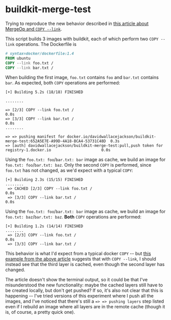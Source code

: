 # buildkit-merge-test

Trying to reproduce the new behavior described in [this article about MergeOp and `COPY --link`](https://www.docker.com/blog/image-rebase-and-improved-remote-cache-support-in-new-buildkit/).

This script builds 3 images with buildkit, each of which perform two `COPY --link` operations. The Dockerfile is

```Dockerfile
# syntax=docker/dockerfile:1.4
FROM ubuntu
COPY --link foo.txt /
COPY --link bar.txt /
```

When building the first image, `foo.txt` contains `foo` and `bar.txt` contains `bar`. As expected, both `COPY` operations are performed:

```
[+] Building 5.2s (18/18) FINISHED                                                                       

........

=> [2/3] COPY --link foo.txt /                                                                                  0.0s
=> [3/3] COPY --link bar.txt /                                                                                  0.0s
........

=> => pushing manifest for docker.io/davidwallacejackson/buildkit-merge-test:652A5E7E-A99D-4A18-BCA4-53731C48D  0.3s
=> [auth] davidwallacejackson/buildkit-merge-test:pull,push token for registry-1.docker.io                      0.0s
```

Using the `foo.txt: foo`/`bar.txt: bar` image as cache, we build an image for `foo.txt: foo`/`bar.txt: baz`. Only the second `COPY` is performed, since `foo.txt` has not changed, as we'd expect with a typical `COPY`:

```
[+] Building 2.3s (15/15) FINISHED                                                                       ........
 => CACHED [2/3] COPY --link foo.txt /                                                                           0.0s
 => [3/3] COPY --link bar.txt /                                                                                  0.0s
```

Using the `foo.txt: foo`/`bar.txt: bar` image as cache, we build an image for `foo.txt: baz`/`bar.txt: baz`. **Both** `COPY` operations are performed:

```
[+] Building 1.2s (14/14) FINISHED                                                                    ........
 => [2/3] COPY --link foo.txt /                                                                                  0.0s
 => [3/3] COPY --link bar.txt /      
```

This behavior is what I'd expect from a typical docker `COPY` -- but [this example from the above article](https://www.docker.com/blog/image-rebase-and-improved-remote-cache-support-in-new-buildkit/#example-better-remote-cache-support) suggests that with `COPY --link`, I should instead see that the third layer is cached, even though the second layer has changed.

The article doesn't show the terminal output, so it could be that I've misunderstood the new functionality: maybe the cached layers still have to be created locally, but don't get pushed? If so, it's also not clear that this is happening -- I've tried versions of this experiment where I push all the images, and I've noticed that there's still a `=> => pushing layers` step listed even if I rebuild an image where all layers are in the remote cache (though it is, of course, a pretty quick one).
